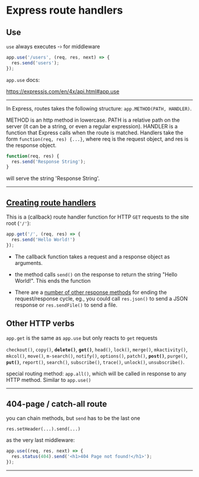# Express route handlers

## Use

`use` always executes -› for middleware

```js
app.use('/users', (req, res, next) => {
  res.send('users');
});
```

`app.use` docs: 

https://expressjs.com/en/4x/api.html#app.use

------

In Express, routes takes the following structure: `app.METHOD(PATH, HANDLER)`.

METHOD is an http method in lowercase. PATH is a relative path on the server (it can be a string, or even a regular expression). HANDLER is a function that Express calls when the route is matched. Handlers take the form `function(req, res) {...}`, where req is the request object, and res is the response object.

```js
function(req, res) {
  res.send('Response String');
}
```

will serve the string 'Response String'.

------

## [Creating route handlers](https://developer.mozilla.org/en-US/docs/Learn/Server-side/Express_Nodejs/Introduction#creating_route_handlers)

This is a (callback) route handler function for HTTP `GET` requests to the site root (`'/'`):

```js
app.get('/', (req, res) => {
  res.send('Hello World!')
});
```

- The callback function takes a request and a response object as arguments. 

- the method calls `send()` on the response to return the string "Hello World!". This ends the function

- There are a [number of other response methods](https://expressjs.com/en/guide/routing.html#response-methods) for ending the request/response cycle, eg., you could call `res.json()` to send a JSON response or `res.sendFile()` to send a file.

## Other HTTP verbs

`app.get` is the same as `app.use` but only reacts to `get` requests



`checkout()`, `copy()`, **`delete()`**, **`get()`**, `head()`, `lock()`, `merge()`, `mkactivity()`, `mkcol()`, `move()`, `m-search()`, `notify()`, `options()`, `patch()`, **`post()`**, `purge()`, **`put()`**, `report()`, `search()`, `subscribe()`, `trace()`, `unlock()`, `unsubscribe()`.

special routing method: `app.all()`, which will be called in response to any HTTP method. Similar to `app.use()`

------

## 404-page / catch-all route

you can chain methods, but `send` has to be the last one

```
res.setHeader(...).send(...)
```

as the very last middleware:

```js
app.use((req, res, next) => {
  res.status(404).send('<h1>404 Page not found!</h1>');
});
```

------

